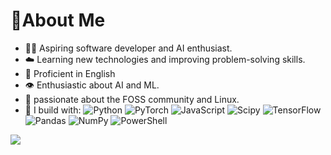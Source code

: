 # 🐰About Me


<tr>
<td>

- 🐻‍❄️ Aspiring software developer and AI enthusiast.
- ☁️ Learning new technologies and improving problem-solving skills.
- 💬 Proficient in English 
- 👁️ Enthusiastic about AI and ML.
- 🏐 passionate about the FOSS community and Linux.
- 🍵 I build with:
 ![Python](https://img.shields.io/badge/python-3670A0?style=flat&logo=python&logoColor=ffdd54) ![PyTorch](https://img.shields.io/badge/PyTorch-%23EE4C2C.svg?style=flat&logo=PyTorch&logoColor=white) ![JavaScript](https://img.shields.io/badge/javascript-%23323330.svg?style=flat&logo=javascript&logoColor=%23F7DF1E) ![Scipy](https://img.shields.io/badge/SciPy-%230C55A5.svg?style=flat&logo=scipy&logoColor=%white) ![TensorFlow](https://img.shields.io/badge/TensorFlow-%23FF6F00.svg?style=flat&logo=TensorFlow&logoColor=white) ![Pandas](https://img.shields.io/badge/pandas-%23150458.svg?style=flat&logo=pandas&logoColor=white) ![NumPy](https://img.shields.io/badge/numpy-%23013243.svg?style=flat&logo=numpy&logoColor=white) ![PowerShell](https://img.shields.io/badge/PowerShell-%235391FE.svg?style=flat&logo=powershell&logoColor=white)




[![](https://visitcount.itsvg.in/api?id=zanyshh&icon=5&color=12)](https://visitcount.itsvg.in)

